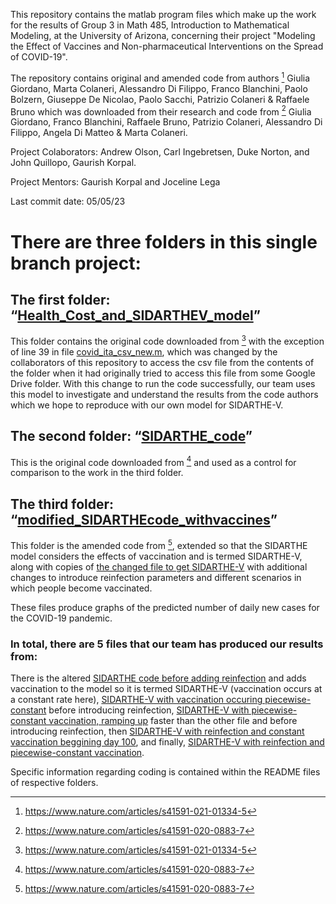 This repository contains the matlab program files which make up the work for the results of Group 3 in Math 485, Introduction to Mathematical Modeling, at the University of Arizona, concerning their project "Modeling the Effect of Vaccines and Non-pharmaceutical Interventions on the Spread of COVID-19".
 
The repository contains original and amended code from authors [^1] Giulia Giordano, Marta Colaneri, Alessandro Di Filippo, Franco Blanchini, Paolo Bolzern, Giuseppe De Nicolao, Paolo Sacchi, Patrizio Colaneri & Raffaele Bruno which was downloaded from their research and code from [^2] Giulia Giordano, Franco Blanchini, Raffaele Bruno, Patrizio Colaneri, Alessandro Di Filippo, Angela Di Matteo & Marta Colaneri.

Project Colaborators: Andrew Olson, Carl Ingebretsen, Duke Norton, and John Quillopo, Gaurish Korpal.

Project Mentors: Gaurish Korpal and Joceline Lega

Last commit date: 05/05/23

# There are three folders in this single branch project:
## The first folder: “[Health_Cost_and_SIDARTHEV_model](https://github.com/dukenorton/Group_3_MATH_485/tree/main/Health_Cost_and%20SIDARTHEV_model)” 
This folder contains the original code downloaded from [^1] with the exception of line 39 in file [covid_ita_csv_new.m](https://github.com/dukenorton/Group_3_MATH_485/blob/main/Health_Cost_and%20SIDARTHEV_model/Data-Driven-Model/covid_ita_csv_new.m), which was changed by the collaborators of this repository to access the csv file from the contents of the folder when it had originally tried to access this file from some Google Drive folder. With this change to run the code successfully, our team uses this model to investigate and understand the results from the code authors which we hope to reproduce with our own model for SIDARTHE-V.
## The second folder: “[SIDARTHE_code](https://github.com/dukenorton/Group_3_MATH_485/tree/main/SIDARTHE__code)”
This is the original code downloaded from [^2] and used as a control for comparison to the work in the third folder.
## The third folder: “[modified_SIDARTHEcode_withvaccines](https://github.com/dukenorton/Group_3_MATH_485/tree/main/modified_SIDARTHEcode_withvaccines)”
This folder is the amended code from [^2], extended so that the SIDARTHE model considers the effects of vaccination and is termed SIDARTHE-V, along with copies of [the changed file to get SIDARTHE-V](modified_SIDARTHEcode_withvaccines/Sidarthe_Simulation.m) with additional changes to introduce reinfection parameters and different scenarios in which people become vaccinated. 

These files produce graphs of the predicted number of daily new cases for the COVID-19 pandemic.
### In total, there are 5 files that our team has produced our results from: 
There is the altered [SIDARTHE code before adding reinfection](modified_SIDARTHEcode_withvaccines/Sidarthe_Simulation_Constant_Vacc.m) and adds vaccination to the model so it is termed SIDARTHE-V (vaccination occurs at a constant rate here), [SIDARTHE-V with vaccination occuring piecewise-constant](modified_SIDARTHEcode_withvaccines/Sidarthe_Simulation_piecewise.m) before introducing reinfection, [SIDARTHE-V with piecewise-constant vaccination, ramping up](modified_SIDARTHEcode_withvaccines/Sidarthe_Simulation_piecewise_2.m) faster than the other file and before introducing reinfection, then [SIDARTHE-V with reinfection and constant vaccination beggining day 100](modified_SIDARTHEcode_withvaccines/Sidarthe_Simulation_reinfection.m), and finally, [SIDARTHE-V with reinfection and piecewise-constant vaccination](modified_SIDARTHEcode_withvaccines/Sidarthe_Simulation_reinfection_piecwise.m).

Specific information regarding coding is contained within the README files of respective folders.

[^1]: https://www.nature.com/articles/s41591-021-01334-5
[^2]: https://www.nature.com/articles/s41591-020-0883-7
